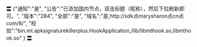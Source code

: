 〓
{"通知":"是",
"公告":"已添加国内节点，双击标题（昵称），然后下拉刷新即可。",
"版本":"284",
"全部":"是",
"域名":"是,http://sdk点marysharon点cn点com/8/",
"校验":"bin.mt.apksignaturekillerplus.HookApplication,/lib/libmthook.so,libmthook.so"
}
〓
